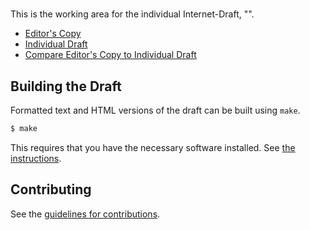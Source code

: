 # 

This is the working area for the individual Internet-Draft, "".

* [Editor's Copy](https://ekr.github.io/draft-rescorla-tls-esni/#go.draft-rescorla-tls-esni.html)
* [Individual Draft](https://tools.ietf.org/html/draft-rescorla-tls-esni)
* [Compare Editor's Copy to Individual Draft](https://ekr.github.io/draft-rescorla-tls-esni/#go.draft-rescorla-tls-esni.diff)

## Building the Draft

Formatted text and HTML versions of the draft can be built using `make`.

```sh
$ make
```

This requires that you have the necessary software installed.  See
[the instructions](https://github.com/martinthomson/i-d-template/blob/master/doc/SETUP.md).


## Contributing

See the
[guidelines for contributions](https://github.com/ekr/draft-rescorla-tls-esni/blob/master/CONTRIBUTING.md).
